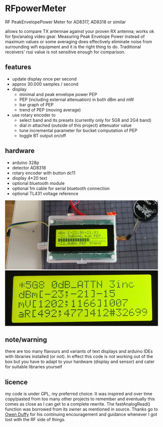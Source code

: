 # RFpowerMeter
RF PeakEnvelopePower Meter for AD8317, AD8318 or similar

allows to compare TX antennae against your proven RX antenna; works ok for fpv/analog video gear. Measuring Peak Envelope Power instead of maximum values or some averaging does effectively eliminate noise from surrounding wifi equipment and it is the right thing to do. Traditional receivers' rssi value is not sensitive enough for comparison.

## features
* update display once per second
* approx 30.000 samples / second
* display
  * minimal and peak envelope power PEP
  * PEP (including external attenuation) in both dBm and mW
  * bar graph of PEP
  * trend of PEP (moving average)
* use rotary encoder to
  * select band and its presets (currently only for 5G8 and 2G4 band)
  * dial in attached (outside of this project) attenuator value
  * tune incremental parameter for bucket computation of PEP
  * toggle BT output on/off

## hardware
* arduino 328p
* detector AD8318
* rotary encoder with button dc11
* display 4*20 text
* optional bluetooth module
* optional 1m cable for serial bluetooth connection
* optional TL431 voltage reference

![p1](p1.png)
![p2](p2.png)

## note/warning
there are too many flavours and variants of text displays and arduino IDEs with libraries installed (or not). In effect this code is not working out of the box but you have to adapt to your hardware (display and sensor) and cater for suitable libraries yourself

## licence
my code is under GPL, my preferred choice. It was inspired and over time copy/pasted from too many other projects to remember and eventually this comes as close as I can get to a complete rewrite. The fastAnalogRead() function was borrowed from its owner as mentioned in source.
Thanks go to [Owen Duffy](https://github.com/owenduffy) for his continuing encouragement and guidance whenever I got lost with the RF side of things.
